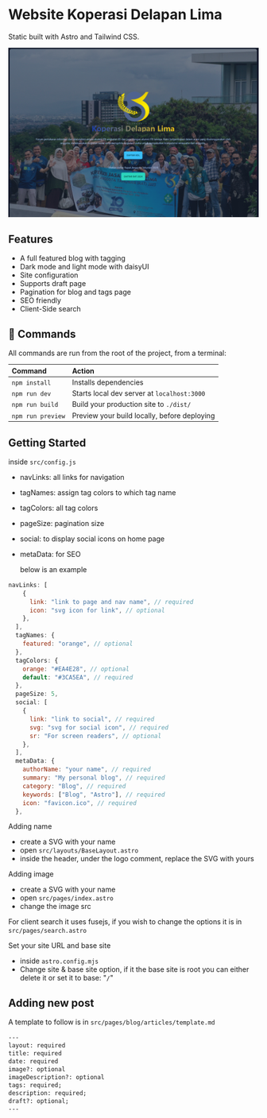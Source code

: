 # Website Koperasi Delapan Lima

Static built with Astro and Tailwind CSS.

![Image of website](/images/WebsiteScreenShot.png)

## Features

- A full featured blog with tagging
- Dark mode and light mode with daisyUI
- Site configuration
- Supports draft page
- Pagination for blog and tags page
- SEO friendly
- Client-Side search

## 🧞 Commands

All commands are run from the root of the project, from a terminal:

| Command           | Action                                       |
|:----------------  |:-------------------------------------------- |
| `npm install`     | Installs dependencies                        |
| `npm run dev`     | Starts local dev server at `localhost:3000`  |
| `npm run build`   | Build your production site to `./dist/`      |
| `npm run preview` | Preview your build locally, before deploying |

## Getting Started

inside `src/config.js`
- navLinks: all links for navigation
- tagNames: assign tag colors to which tag name
- tagColors: all tag colors
- pageSize: pagination size
- social: to display social icons on home page
- metaData: for SEO

  below is an example

```js
navLinks: [
    {
      link: "link to page and nav name", // required
      icon: "svg icon for link", // optional
    },
  ],
  tagNames: {
    featured: "orange", // optional
  },
  tagColors: {
    orange: "#EA4E28", // optional
    default: "#3CA5EA", // required
  },
  pageSize: 5,
  social: [
    {
      link: "link to social", // required
      svg: "svg for social icon", // required
      sr: "For screen readers", // optional
    },
  ],
  metaData: {
    authorName: "your name", // required
    summary: "My personal blog", // required
    category: "Blog", // required
    keywords: ["Blog", "Astro"], // required
    icon: "favicon.ico", // required
  },
```
Adding name
- create a SVG with your name
- open `src/layouts/BaseLayout.astro`
- inside the header, under the logo comment, replace the SVG with yours

Adding image
- create a SVG with your name
- open `src/pages/index.astro`
- change the image src

For client search it uses fusejs, if you wish to change the options it is in `src/pages/search.astro`

Set your site URL and base site
- inside `astro.config.mjs`
- Change site & base site option, if it the base site is root you can either delete it or set it to base: "`/`"

## Adding new post
A template to follow is in `src/pages/blog/articles/template.md`
```
---
layout: required
title: required
date: required
image?: optional
imageDescription?: optional
tags: required;
description: required;
draft?: optional;
---
```

